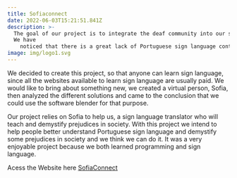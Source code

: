 ```yaml
---
title: Sofiaconnect
date: 2022-06-03T15:21:51.841Z
description: >-
  The goal of our project is to integrate the deaf community into our society.
  We have 
    noticed that there is a great lack of Portuguese sign language content.
image: img/logo1.svg
---
```


We decided to create this project, so that anyone can learn sign language, since all the websites available to learn 
sign language are usually paid. We would like to bring about something new, we created a 
virtual person, Sofia, then analyzed the different solutions and came to the conclusion that 
we could use the software blender for that purpose. 

Our project relies on Sofia to help us, a sign language translator who will teach and demystify prejudices in society.
With this project we intend to help people better understand Portuguese sign language 
and demystify some prejudices in society and we think we can do it. It was a very enjoyable 
project because we both learned programming and sign language.

Acess the Website here [SofiaConnect](https://sofiaconnect.pt/)




